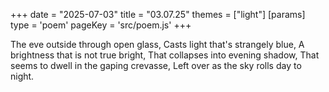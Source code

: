 +++
date = "2025-07-03"
title = "03.07.25"
themes = ["light"]
[params]
  type = 'poem'
  pageKey = 'src/poem.js'
+++

The eve outside through open glass,
Casts light that's strangely blue,
A brightness that is not true bright,
That collapses into evening shadow,
That seems to dwell in the gaping crevasse,
Left over as the sky rolls day to night.
